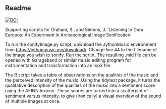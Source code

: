 ## Readme

[![DOI](https://zenodo.org/badge/357629564.svg)](https://zenodo.org/badge/latestdoi/357629564)

Supporting scripts for Graham, S., and Simons, J. 'Listening to Dura Europos: An Experiment in Archaeological Image Sonification'

To run the sonifyImage.py script, download the JythonMusic environment from https://jythonmusic.me/download/. Change line 44 to the filename of the image you wish to sonify. Run the script. The resulting .mid file can be opened with Garageband or similar music editing program for instrumentation and transformation into an mp3 file.

The R script takes a table of observations on the qualities of the music and the perceived intensity of the music. Using the tidytext package, it turns the qualitative description of the qualities of the music into a sentiment score using the AFINN lexicon. These scores are turned into a scatterplot of sentiment versus intensity, to give (ironically) a visual overview of the sound of multiple images at once.
